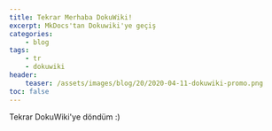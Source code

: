 ```yaml
---
title: Tekrar Merhaba DokuWiki!
excerpt: MkDocs'tan Dokuwiki'ye geçiş
categories:
    - blog
tags:
    - tr
    - dokuwiki
header:
    teaser: /assets/images/blog/20/2020-04-11-dokuwiki-promo.png
toc: false
---
```


Tekrar DokuWiki'ye döndüm :)
